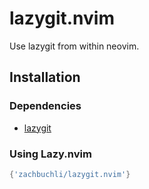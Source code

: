 # lazygit.nvim


Use lazygit from within neovim.


## Installation

### Dependencies

- [lazygit](https://github.com/jesseduffield/lazygit)

### Using Lazy.nvim
```lua
{'zachbuchli/lazygit.nvim'}
```
